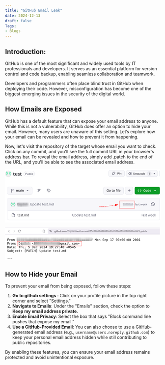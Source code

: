 ```yaml
---
title: "GitHub Email Leak"
date: 2024-12-13
draft: false
Tags:
- Blogs
---
```


## Introduction:
GitHub is one of the most significant and widely used tools by IT professionals and developers. It serves as an essential platform for version control and code backup, enabling seamless collaboration and teamwork.

Developers and programmers often place blind trust in GitHub when deploying their code. However, misconfiguration has become one of the biggest emerging issues in the security of the digital world.

## How Emails are Exposed
GitHub has a default feature that can expose your email address to anyone. While this is not a vulnerability, GitHub does offer an option to hide your email. However, many users are unaware of this setting. Let’s explore how your email can be revealed and how to prevent it from happening.

Now, let's visit the repository of the target whose email you want to check. Click on any commit, and you'll see the full commit URL in your browser's address bar. To reveal the email address, simply add .patch to the end of the URL, and you'll be able to see the associated email address.

![alt text](image-1.png)

![alt text](image-2.png)

## How to Hide your Email
To prevent your email from being exposed, follow these steps:

1. **Go to github settings** : Click on your profile picture in the top right corner and select "Settings."
2. **Navigate to Emails**: Under the "Emails" section, check the option to **Keep my email address private**.
3. **Enable Email Privacy**: Select the box that says "Block command line pushes that expose my email."
4. **Use a GitHub-Provided Email**: You can also choose to use a GitHub-generated email address (e.g., `username@users.noreply.github.com`) to keep your personal email address hidden while still contributing to public repositories.

By enabling these features, you can ensure your email address remains protected and avoid unintentional exposure.
